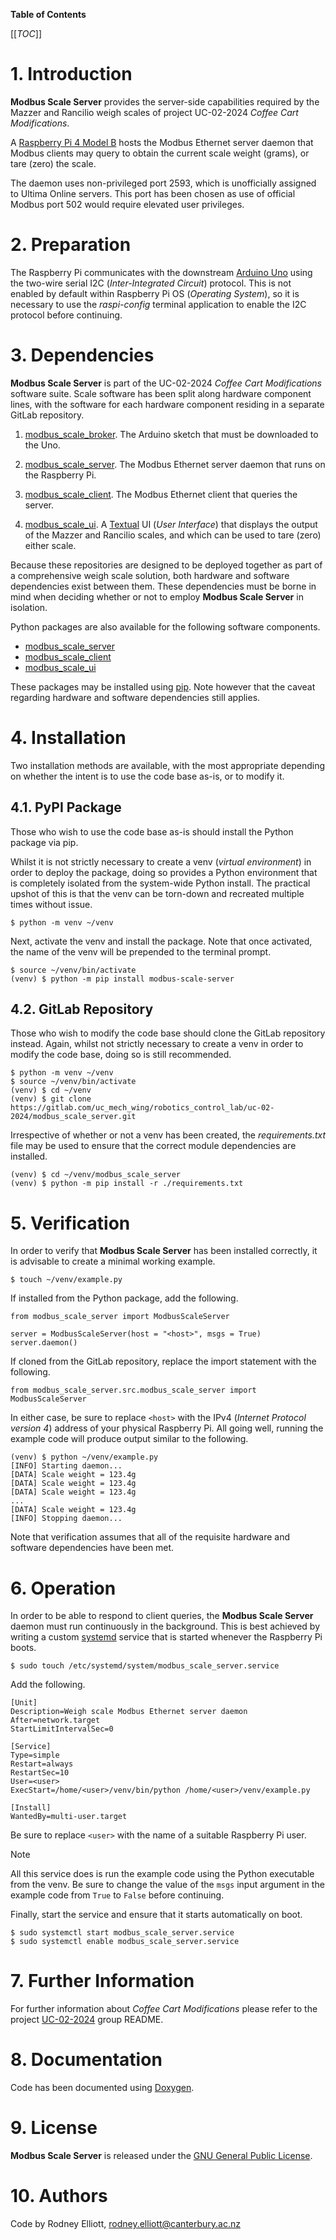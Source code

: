 __Table of Contents__

[[_TOC_]]

# 1. Introduction

__Modbus Scale Server__ provides the server-side capabilities required by the
Mazzer and Rancilio weigh scales of project UC-02-2024 _Coffee Cart
Modifications_.

A [Raspberry Pi 4 Model B][raspberry_pi_4_model_b] hosts the Modbus Ethernet
server daemon that Modbus clients may query to obtain the current scale weight
(grams), or tare (zero) the scale.

The daemon uses non-privileged port 2593, which is unofficially assigned to
Ultima Online servers. This port has been chosen as use of official Modbus port
502 would require elevated user privileges.

# 2. Preparation

The Raspberry Pi communicates with the downstream [Arduino Uno][arduino_uno]
using the two-wire serial I2C (_Inter-Integrated Circuit_) protocol. This is
not enabled by default within Raspberry Pi OS (_Operating System_), so it is
necessary to use the _raspi-config_ terminal application to enable the I2C
protocol before continuing.

# 3. Dependencies

__Modbus Scale Server__ is part of the UC-02-2024 _Coffee Cart Modifications_
software suite. Scale software has been split along hardware component lines,
with the software for each hardware component residing in a separate GitLab
repository.

1. [modbus_scale_broker][modbus_scale_broker_gitlab]. The Arduino sketch that
must be downloaded to the Uno.

2. [modbus_scale_server][modbus_scale_server_gitlab]. The Modbus Ethernet
server daemon that runs on the Raspberry Pi.

3. [modbus_scale_client][modbus_scale_client_gitlab]. The Modbus Ethernet
client that queries the server.

4. [modbus_scale_ui][modbus_scale_ui_gitlab]. A [Textual][textual] UI (_User
Interface_) that displays the output of the Mazzer and Rancilio scales, and
which can be used to tare (zero) either scale.

Because these repositories are designed to be deployed together as part of a
comprehensive weigh scale solution, both hardware and software dependencies
exist between them. These dependencies must be borne in mind when deciding
whether or not to employ __Modbus Scale Server__ in isolation.

Python packages are also available for the following software components.

 - [modbus_scale_server][modbus_scale_server_pypi]
 - [modbus_scale_client][modbus_scale_client_pypi]
 - [modbus_scale_ui][modbus_scale_ui_pypi]

These packages may be installed using [pip][pip]. Note however that the caveat
regarding hardware and software dependencies still applies.

# 4. Installation

Two installation methods are available, with the most appropriate depending on
whether the intent is to use the code base as-is, or to modify it.

## 4.1. PyPI Package

Those who wish to use the code base as-is should install the Python package via
pip.

Whilst it is not strictly necessary to create a venv (_virtual environment_) in
order to deploy the package, doing so provides a Python environment that is
completely isolated from the system-wide Python install. The practical upshot
of this is that the venv can be torn-down and recreated multiple times without
issue.

    $ python -m venv ~/venv

Next, activate the venv and install the package. Note that once activated, the
name of the venv will be prepended to the terminal prompt.

    $ source ~/venv/bin/activate
    (venv) $ python -m pip install modbus-scale-server

## 4.2. GitLab Repository

Those who wish to modify the code base should clone the GitLab repository
instead. Again, whilst not strictly necessary to create a venv in order to
modify the code base, doing so is still recommended.

    $ python -m venv ~/venv
    $ source ~/venv/bin/activate
    (venv) $ cd ~/venv
    (venv) $ git clone https://gitlab.com/uc_mech_wing/robotics_control_lab/uc-02-2024/modbus_scale_server.git

Irrespective of whether or not a venv has been created, the _requirements.txt_
file may be used to ensure that the correct module dependencies are installed.

    (venv) $ cd ~/venv/modbus_scale_server
    (venv) $ python -m pip install -r ./requirements.txt

# 5. Verification

In order to verify that __Modbus Scale Server__ has been installed correctly,
it is advisable to create a minimal working example.

    $ touch ~/venv/example.py

If installed from the Python package, add the following.

    from modbus_scale_server import ModbusScaleServer

    server = ModbusScaleServer(host = "<host>", msgs = True)
    server.daemon()

If cloned from the GitLab repository, replace the import statement with the
following. 

    from modbus_scale_server.src.modbus_scale_server import ModbusScaleServer

In either case, be sure to replace `<host>` with the IPv4 (_Internet Protocol
version 4_) address of your physical Raspberry Pi. All going well, running the
example code will produce output similar to the following.

    (venv) $ python ~/venv/example.py
    [INFO] Starting daemon...
    [DATA] Scale weight = 123.4g
    [DATA] Scale weight = 123.4g
    [DATA] Scale weight = 123.4g
    ...
    [DATA] Scale weight = 123.4g
    [INFO] Stopping daemon...

Note that verification assumes that all of the requisite hardware and software
dependencies have been met.

# 6. Operation

In order to be able to respond to client queries, the __Modbus Scale Server__
daemon must run continuously in the background. This is best achieved by
writing a custom [systemd][systemd] service that is started whenever the
Raspberry Pi boots.

    $ sudo touch /etc/systemd/system/modbus_scale_server.service

Add the following.

    [Unit]
    Description=Weigh scale Modbus Ethernet server daemon
    After=network.target
    StartLimitIntervalSec=0

    [Service]
    Type=simple
    Restart=always
    RestartSec=10
    User=<user>
    ExecStart=/home/<user>/venv/bin/python /home/<user>/venv/example.py

    [Install]
    WantedBy=multi-user.target

Be sure to replace `<user>` with the name of a suitable Raspberry Pi user.

> [!note]
> All this service does is run the example code using the Python executable
> from the venv. Be sure to change the value of the `msgs` input argument in
> the example code from `True` to `False` before continuing.

Finally, start the service and ensure that it starts automatically on boot.

    $ sudo systemctl start modbus_scale_server.service
    $ sudo systemctl enable modbus_scale_server.service

# 7. Further Information 

For further information about _Coffee Cart Modifications_ please refer to the
project [UC-02-2024][uc-02-2024_gitlab] group README.

# 8. Documentation

Code has been documented using [Doxygen][doxygen].

# 9. License

__Modbus Scale Server__ is released under the [GNU General Public License][gpl].

# 10. Authors

Code by Rodney Elliott, <rodney.elliott@canterbury.ac.nz>

[raspberry_pi_4_model_b]: https://www.raspberrypi.com/products/raspberry-pi-4-model-b/
[arduino_uno]: https://store.arduino.cc/products/arduino-uno-rev3-smd
[modbus_scale_broker_gitlab]: https://gitlab.com/uc_mech_wing/robotics_control_lab/uc-02-2024/modbus_scale_broker
[modbus_scale_server_gitlab]: https://gitlab.com/uc_mech_wing/robotics_control_lab/uc-02-2024/modbus_scale_server
[modbus_scale_client_gitlab]: https://gitlab.com/uc_mech_wing/robotics_control_lab/uc-02-2024/modbus_scale_client
[modbus_scale_ui_gitlab]: https://gitlab.com/uc_mech_wing/robotics_control_lab/uc-02-2024/modbus_scale_ui
[textual]: https://textual.textualize.io/
[modbus_scale_server_pypi]: https://pypi.org/project/modbus-scale-server/
[modbus_scale_client_pypi]: https://pypi.org/project/modbus-scale-client/
[modbus_scale_ui_pypi]: https://pypi.org/project/modbus-scale-ui/
[pip]: https://pypi.org/project/pip/
[systemd]: https://systemd.io/
[uc-02-2024_gitlab]: https://gitlab.com/uc_mech_wing/robotics_control_lab/uc-02-2024
[doxygen]: https://www.doxygen.nl
[gpl]: https://www.gnu.org/licenses/gpl-3.0.html
